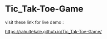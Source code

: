 # Tic_Tak-Toe-Game

visit these link for live demo :

https://rahultekale.github.io/Tic_Tak-Toe-Game/
